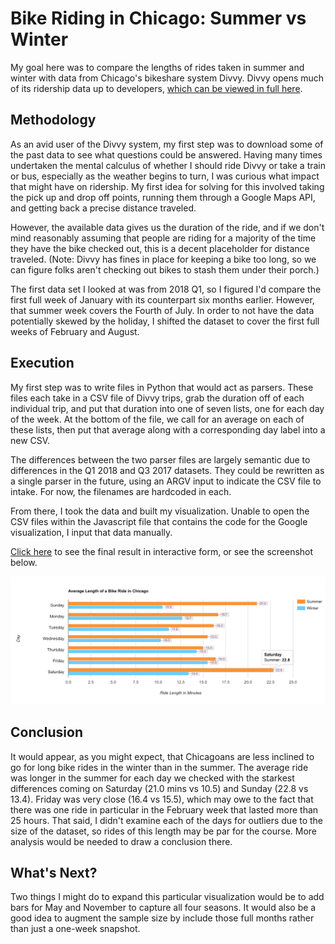 # Bike Riding in Chicago: Summer vs Winter
My goal here was to compare the lengths of rides taken in summer and winter with data from Chicago's bikeshare system Divvy. Divvy opens much of its ridership data up to developers, [which can be viewed in full here](https://www.divvybikes.com/system-data).

## Methodology

As an avid user of the Divvy system, my first step was to download some of the past data to see what questions could be answered. Having many times undertaken the mental calculus of whether I should ride Divvy or take a train or bus, especially as the weather begins to turn, I was curious what impact that might have on ridership. My first idea for solving for this involved taking the pick up and drop off points, running them through a Google Maps API, and getting back a precise distance traveled. 

However, the available data gives us the duration of the ride, and if we don't mind reasonably assuming that people are riding for a majority of the time they have the bike checked out, this is a decent placeholder for distance traveled. (Note: Divvy has fines in place for keeping a bike too long, so we can figure folks aren't checking out bikes to stash them under their porch.)

The first data set I looked at was from 2018 Q1, so I figured I'd compare the first full week of January with its counterpart six months earlier. However, that summer week covers the Fourth of July. In order to not have the data potentially skewed by the holiday, I shifted the dataset to cover the first full weeks of February and August.

## Execution

My first step was to write files in Python that would act as parsers. These files each take in a CSV file of Divvy trips, grab the duration off of each individual trip, and put that duration into one of seven lists, one for each day of the week. At the bottom of the file, we call for an average on each of these lists, then put that average along with a corresponding day label into a new CSV.

The differences between the two parser files are largely semantic due to differences in the Q1 2018 and Q3 2017 datasets. They could be rewritten as a single parser in the future, using an ARGV input to indicate the CSV file to intake. For now, the filenames are hardcoded in each.

From there, I took the data and built my visualization. Unable to open the CSV files within the Javascript file that contains the code for the Google visualization, I input that data manually.

[Click here](https://chi-bikes.herokuapp.com/) to see the final result in interactive form, or see the screenshot below.

![screenshot](divvy-visualization.png)

## Conclusion

It would appear, as you might expect, that Chicagoans are less inclined to go for long bike rides in the winter than in the summer. The average ride was longer in the summer for each day we checked with the starkest differences coming on Saturday (21.0 mins vs 10.5) and Sunday (22.8 vs 13.4). Friday was very close (16.4 vs 15.5), which may owe to the fact that there was one ride in particular in the February week that lasted more than 25 hours. That said, I didn't examine each of the days for outliers due to the size of the dataset, so rides of this length may be par for the course. More analysis would be needed to draw a conclusion there.

## What's Next?

Two things I might do to expand this particular visualization would be to add bars for May and November to capture all four seasons. It would also be a good idea to augment the sample size by include those full months rather than just a one-week snapshot.
